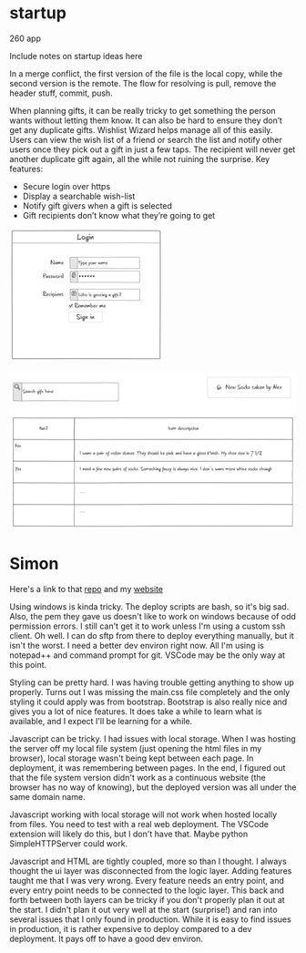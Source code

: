 # startup
260 app

Include notes on startup ideas here

In a merge conflict, the first version of the file is the local copy, while the second version is the remote. The flow for resolving is pull, remove the header stuff, commit, push.


When planning gifts, it can be really tricky to get something the person wants without letting them know. It can also be hard to ensure they don’t get any duplicate gifts. Wishlist Wizard helps manage all of this easily. Users can view the wish list of a friend or search the list and notify other users once they pick out a gift in just a few taps. The recipient will never get another duplicate gift again, all the while not ruining the surprise.
Key features:
-	Secure login over https
-	Display a searchable wish-list
-	Notify gift givers when a gift is selected
-	Gift recipients don’t know what they’re going to get

![login wireframe](images/login.png)

![main page wireframe](images/main.png)

# Simon
Here's a link to that [repo](https://github.com/haltosan/simon) and my [website](https://simon.notawebdev.click/)

Using windows is kinda tricky. The deploy scripts are bash, so it's big sad. Also, the pem they gave us doesn't like to work on windows because of odd permission errors. I still can't get it to work unless I'm using a custom ssh client. Oh well. I can do sftp from there to deploy everything manually, but it isn't the worst. I need a better dev environ right now. All I'm using is notepad++ and command prompt for git. VSCode may be the only way at this point.

Styling can be pretty hard. I was having trouble getting anything to show up properly. Turns out I was missing the main.css file completely and the only styling it could apply was from bootstrap. Bootstrap is also really nice and gives you a lot of nice features. It does take a while to learn what is available, and I expect I'll be learning for a while.

Javascript can be tricky. I had issues with local storage. When I was hosting the server off my local file system (just opening the html files in my browser), local storage wasn't being kept between each page. In deployment, it was remembering between pages. In the end, I figured out that the file system version didn't work as a continuous website (the browser has no way of knowing), but the deployed version was all under the same domain name.

Javascript working with local storage will not work when hosted locally from files. You need to test with a real web deployment. The VSCode extension will likely do this, but I don't have that. Maybe python SimpleHTTPServer could work. 

Javascript and HTML are tightly coupled, more so than I thought. I always thought the ui layer was disconnected from the logic layer. Adding features taught me that I was very wrong. Every feature needs an entry point, and every entry point needs to be connected to the logic layer. This back and forth between both layers can be tricky if you don't properly plan it out at the start. I didn't plan it out very well at the start (surprise!) and ran into several issues that I only found in production. While it is easy to find issues in production, it is rather expensive to deploy compared to a dev deployment. It pays off to have a good dev environ.

